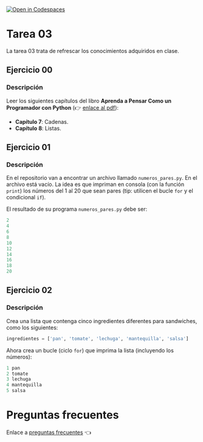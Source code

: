 [![Open in Codespaces](https://classroom.github.com/assets/launch-codespace-f4981d0f882b2a3f0472912d15f9806d57e124e0fc890972558857b51b24a6f9.svg)](https://classroom.github.com/open-in-codespaces?assignment_repo_id=10202628)
# Tarea 03
La tarea 03 trata de refrescar los conocimientos adquiridos en clase.

## Ejercicio 00

### Descripción

Leer los siguientes capítulos del libro **Aprenda a Pensar Como un Programador con Python** (👉 [enlace al pdf](https://drive.google.com/file/d/1z82OHywFCVaQFLtQ9_7r1i9pDaqbBh8X/view?usp=sharing)):

- **Capítulo 7**: Cadenas.
- **Capítulo 8**: Listas.

## Ejercicio 01

### Descripción

En el repositorio van a encontrar un archivo llamado `numeros_pares.py`. En el archivo está vacío. 
La idea es que impriman en consola (con la función `print`) los números del 1 al 20 que sean pares (tip: utilicen el bucle `for` y el condicional `if`).

El resultado de su programa `numeros_pares.py` debe ser:

```python
2
4
6
8
10
12
14
16
18
20
```

## Ejercicio 02

### Descripción

Crea una lista que contenga cinco ingredientes diferentes para sandwiches, como los siguientes:

```python
ingredientes = ['pan', 'tomate', 'lechuga', 'mantequilla', 'salsa']
```

Ahora crea un bucle (ciclo `for`) que imprima la lista (incluyendo los números):

```python
1 pan
2 tomate
3 lechuga
4 mantequilla
5 salsa
```

# Preguntas frecuentes

Enlace a [preguntas frecuentes](https://www.notion.so/kevslife/Preguntas-frecuentes-a5dfd7afd0dd4202b3aa3ea83eb33778) 👈
